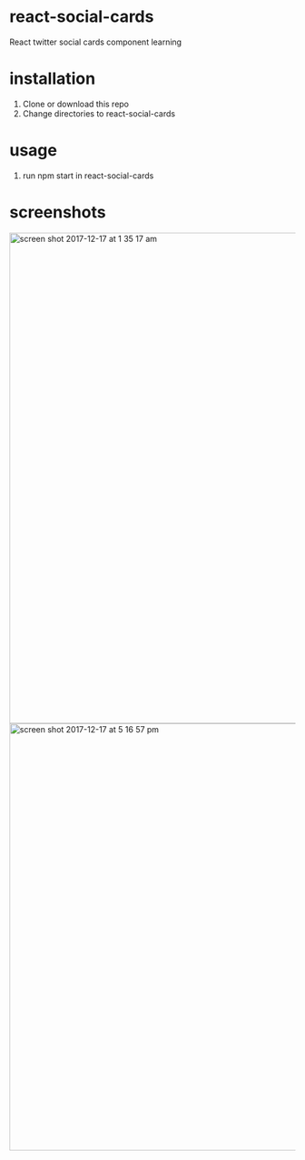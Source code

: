 # react-social-cards
React twitter social cards component learning

# installation 
  1. Clone or download this repo
  2. Change directories to react-social-cards 

# usage
  1. run npm start in react-social-cards
  
# screenshots
<img width="863" alt="screen shot 2017-12-17 at 1 35 17 am" src="https://user-images.githubusercontent.com/29260507/34077198-855bb252-e2cb-11e7-8591-ca6d5fa558e7.png">
<img width="751" alt="screen shot 2017-12-17 at 5 16 57 pm" src="https://user-images.githubusercontent.com/29260507/34084427-35a2d636-e34e-11e7-8fe9-0543609f93e3.png">

